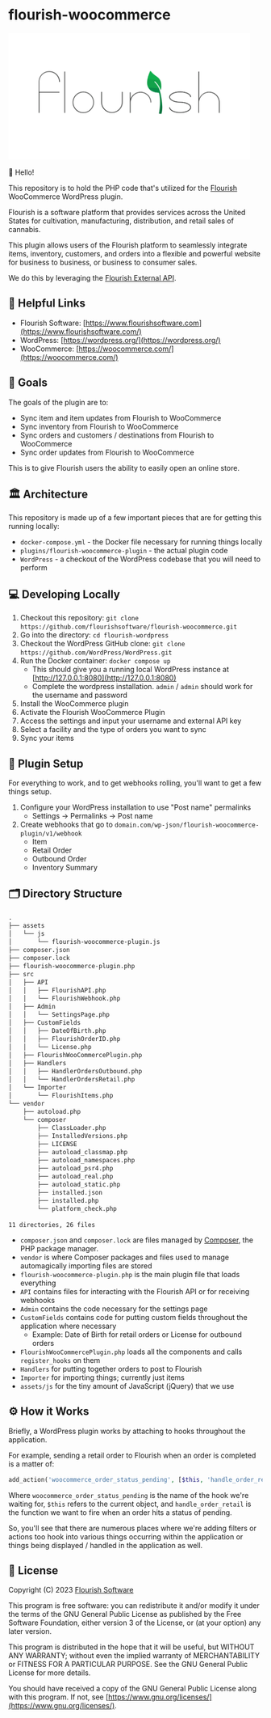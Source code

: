 # flourish-woocommerce

<img src="./flourish-logo.png" alt="Flourish Logo" height="250px;" />

👋 Hello!

This repository is to hold the PHP code that's utilized for the [Flourish](https://www.flourishsoftware.com/) WooCommerce WordPress plugin.

Flourish is a software platform that provides services across the United States for cultivation, manufacturing, distribution, and retail sales of cannabis.

This plugin allows users of the Flourish platform to seamlessly integrate items, inventory, customers, and orders into a flexible and powerful website for business to business, or business to consumer sales.

We do this by leveraging the [Flourish External API](https://api-docs.flourishsoftware.com/).

## 🔗 Helpful Links

* Flourish Software: [https://www.flourishsoftware.com](https://www.flourishsoftware.com/)
* WordPress: [https://wordpress.org/](https://wordpress.org/)
* WooCommerce: [https://woocommerce.com/](https://woocommerce.com/)

## 🥅 Goals

The goals of the plugin are to:

* Sync item and item updates from Flourish to WooCommerce
* Sync inventory from Flourish to WooCommerce
* Sync orders and customers / destinations from Flourish to WooCommerce
* Sync order updates from Flourish to WooCommerce

This is to give Flourish users the ability to easily open an online store.

## 🏛 Architecture

This repository is made up of a few important pieces that are for getting this running locally:

* `docker-compose.yml` - the Docker file necessary for running things locally
* `plugins/flourish-woocommerce-plugin` - the actual plugin code
* `WordPress` - a checkout of the WordPress codebase that you will need to perform

## 💻 Developing Locally

1. Checkout this repository: `git clone https://github.com/flourishsoftware/flourish-woocommerce.git`
1. Go into the directory: `cd flourish-wordpress`
1. Checkout the WordPress GitHub clone: `git clone https://github.com/WordPress/WordPress.git`
1. Run the Docker container: `docker compose up`
    * This should give you a running local WordPress instance at [http://127.0.0.1:8080](http://127.0.0.1:8080) 
    * Complete the wordpress installation. `admin` / `admin` should work for the username and password
1. Install the WooCommerce plugin
1. Activate the Flourish WooCommerce Plugin
1. Access the settings and input your username and external API key
1. Select a facility and the type of orders you want to sync
1. Sync your items

## 🔌 Plugin Setup

For everything to work, and to get webhooks rolling, you'll want to get a few things setup.

1. Configure your WordPress installation to use "Post name" permalinks
    * Settings -> Permalinks -> Post name
1. Create webhooks that go to `domain.com/wp-json/flourish-woocommerce-plugin/v1/webhook`
    * Item
    * Retail Order
    * Outbound Order
    * Inventory Summary

## 🗂 Directory Structure
```
.
├── assets
│   └── js
│       └── flourish-woocommerce-plugin.js
├── composer.json
├── composer.lock
├── flourish-woocommerce-plugin.php
├── src
│   ├── API
│   │   ├── FlourishAPI.php
│   │   └── FlourishWebhook.php
│   ├── Admin
│   │   └── SettingsPage.php
│   ├── CustomFields
│   │   ├── DateOfBirth.php
│   │   ├── FlourishOrderID.php
│   │   └── License.php
│   ├── FlourishWooCommercePlugin.php
│   ├── Handlers
│   │   ├── HandlerOrdersOutbound.php
│   │   └── HandlerOrdersRetail.php
│   └── Importer
│       └── FlourishItems.php
└── vendor
    ├── autoload.php
    └── composer
        ├── ClassLoader.php
        ├── InstalledVersions.php
        ├── LICENSE
        ├── autoload_classmap.php
        ├── autoload_namespaces.php
        ├── autoload_psr4.php
        ├── autoload_real.php
        ├── autoload_static.php
        ├── installed.json
        ├── installed.php
        └── platform_check.php

11 directories, 26 files
```

* `composer.json` and `composer.lock` are files managed by [Composer](https://getcomposer.org/), the PHP package manager.
* `vendor` is where Composer packages and files used to manage automagically importing files are stored
* `flourish-woocommerce-plugin.php` is the main plugin file that loads everything
* `API` contains files for interacting with the Flourish API or for receiving webhooks
* `Admin` contains the code necessary for the settings page
* `CustomFields` contains code for putting custom fields throughout the application where necessary
    * Example: Date of Birth for retail orders or License for outbound orders
* `FlourishWooCommercePlugin.php` loads all the components and calls `register_hooks` on them
* `Handlers` for putting together orders to post to Flourish
* `Importer` for importing things; currently just items
* `assets/js` for the tiny amount of JavaScript (jQuery) that we use

## ⚙️ How it Works

Briefly, a WordPress plugin works by attaching to hooks throughout the application.

For example, sending a retail order to Flourish when an order is completed is a matter of:

```php
add_action('woocommerce_order_status_pending', [$this, 'handle_order_retail']);
```

Where `woocommerce_order_status_pending` is the name of the hook we're waiting for, `$this` refers to the current object, and `handle_order_retail` is the function we want to fire when an order hits a status of pending.

So, you'll see that there are numerous places where we're adding filters or actions too hook into various things occurring within the application or things being displayed / handled in the application as well.

## 🪪 License

Copyright (C) 2023 [Flourish Software](https://www.flourishsoftware.com)

This program is free software: you can redistribute it and/or modify
it under the terms of the GNU General Public License as published by
the Free Software Foundation, either version 3 of the License, or
(at your option) any later version.

This program is distributed in the hope that it will be useful,
but WITHOUT ANY WARRANTY; without even the implied warranty of
MERCHANTABILITY or FITNESS FOR A PARTICULAR PURPOSE. See the
GNU General Public License for more details.

You should have received a copy of the GNU General Public License
along with this program. If not, see [https://www.gnu.org/licenses/](https://www.gnu.org/licenses/).
